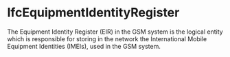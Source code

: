 IfcEquipmentIdentityRegister
============================
The Equipment Identity Register (EIR) in the GSM system is the logical entity
which is responsible for storing in the network the International Mobile
Equipment Identities (IMEIs), used in the GSM system.


